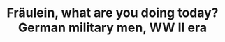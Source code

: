 ---
layout: product
title: "Fräulein, what are you doing today? German military men, WW II era "
price: "1350" 
desc: "1/35 Figura"
img_path: "/assets/img/MBLTD3570.webp"
brand: "MasterBox"
available: false
special_offer: false
new: false
soon: false
cat: "010000"
subcat: "015300"
subsubcat: "0N/A"
sifra: "MBLTD3570"
popular: false
spec: false
---